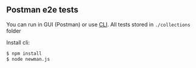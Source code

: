 ## Postman e2e tests

You can run in GUI (Postman) or use [CLI](https://www.npmjs.com/package/newman). All tests stored in `./collections` folder

Install cli:
```bash
$ npm install
$ node newman.js
```